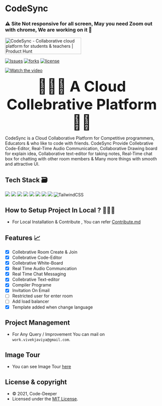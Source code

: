 # CodeSync
### ⚠️ Site Not responsive for all screen, May you need Zoom out with chrome, We are working on it  🛑
<a href="https://www.producthunt.com/posts/codesync?utm_source=badge-featured&utm_medium=badge&utm_souce=badge-codesync" target="_blank"><img src="https://api.producthunt.com/widgets/embed-image/v1/featured.svg?post_id=320629&theme=light" alt="CodeSync - Collaborative cloud platform for students & teachers | Product Hunt" style="width: 250px; height: 54px;" width="250" height="54" /></a>

[![Issues](https://img.shields.io/github/issues/Code-Deeper/code-sync)](#issues)
[![forks](https://img.shields.io/github/forks/Code-Deeper/code-sync)](#forks)
[![license](https://img.shields.io/github/license/Code-Deeper/code-sync)](#license)
<!-- https://github.com/Code-Deeper/code-sync/blob/main -->
[![Watch the video](https://github.com/Code-Deeper/media-repo/blob/main/CODESYNC.lIVE%20(1).png)](https://youtu.be/5IUfY_Pqj_s)
<p align="center" width="400px"> <font size="9"> <b>👨🏾‍💻 A Cloud Collebrative Platform 🧑‍🏫 </b></font></p>

CodeSync is a Cloud Collaborative Platform for Competitive programmers, Educators & who like to code with friends. CodeSync Provide  Collebrative Code-Editor,
Real-Time Audio Communication, Collaborative Drawing board for  explain idea, Collaborative text-editor for taking notes, Real-Time chat box for chatting 
with other room members & Many more things with smooth and attractive UI.
 
 ## Tech Stack 🗃
  <img src="https://img.shields.io/badge/react-%2320232a.svg?style=for-the-badge&logo=react&logoColor=%2361DAFB"> <img src="https://img.shields.io/badge/webRTC-%23430098.svg?style=for-the-badge&logoColor=white&color=red"> <img src="https://img.shields.io/badge/node.js-6DA55F?style=for-the-badge&logo=node.js&logoColor=white"> <img src="https://img.shields.io/badge/Socket.io-black?style=for-the-badge&logo=socket.io&badgeColor=010101" >   <img src="https://img.shields.io/badge/express.js-%23404d59.svg?style=for-the-badge&logo=express&logoColor=%2361DAFB"> <img src="https://img.shields.io/badge/MongoDB-%234ea94b.svg?style=for-the-badge&logo=mongodb&logoColor=white"> <img src="https://img.shields.io/badge/docker-%230db7ed.svg?style=for-the-badge&logo=docker&logoColor=white"> <img src="https://img.shields.io/badge/heroku-%23430098.svg?style=for-the-badge&logo=heroku&logoColor=white"> ![TailwindCSS](https://img.shields.io/badge/tailwindcss-%2338B2AC.svg?style=for-the-badge&logo=tailwind-css&logoColor=white)
  
  
<!--  <br /> -->
 
## How to Setup Project In Local ? 🧑🏽‍💻
  - For Local Installation & Contribute , You can refer [Contribute.md](https://github.com/Code-Deeper/code-sync/blob/main/CONTRIBUTE.md)

## Features 📈
- [x] Collebrative Room Create & Join
- [x] Collebrative Code-Editor
- [x] Collebrative White-Board
- [x] Real Time Audio Communcation  
- [x] Real Time Chat Messaging
- [x] Collebrative Text-editor
- [x] Compiler Programe
- [x] Invitation On Email
- [ ] Restricted user for enter room
- [ ] Add load balancer
- [x] Template added when change language
<!--  <br/> -->
## Project Management
  - For Any Query / Improvement You can mail on ```work.vivekjaviya@gmail.com```.
## Image Tour
  - You can see Image Tour [here](https://github.com/Code-Deeper/code-sync/blob/main/imageTour.md)
 
## License & copyright
 - © 2021, Code-Deeper
 - Licensed under the [MIT License](LICENSE).
